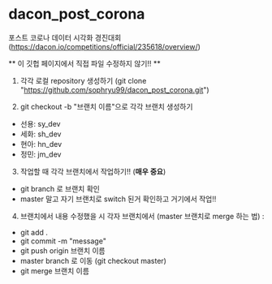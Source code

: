 # dacon_post_corona
포스트 코로나 데이터 시각화 경진대회 (https://dacon.io/competitions/official/235618/overview/)

** 이 깃헙 페이지에서 직접 파일 수정하지 않기!! **

1. 각각 로컬 repository 생성하기 (git clone "https://github.com/sophryu99/dacon_post_corona.git")

2. git checkout -b "브랜치 이름"으로 각각 브랜치 생성하기
- 선용: sy_dev
- 세화: sh_dev
- 현아: hn_dev
- 정민: jm_dev

3. 작업할 때 각각 브랜치에서 작업하기!! (**매우 중요**)
- git branch 로 브랜치 확인
- master 말고 자기 브랜치로 switch 된거 확인하고 거기에서 작업!!

4. 브랜치에서 내용 수정했을 시 각자 브랜치에서 (master 브랜치로 merge 하는 법) :
- git add .
- git commit -m "message"
- git push origin 브랜치 이름
- master branch 로 이동 (git checkout master)
- git merge 브랜치 이름



